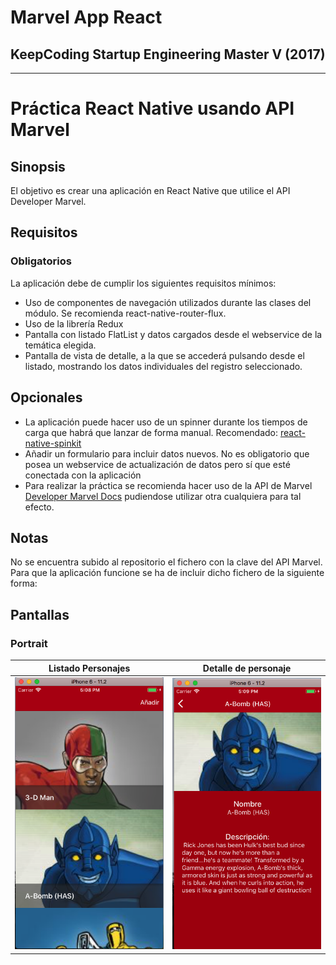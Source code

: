 # **Marvel App React**
## **KeepCoding Startup Engineering Master V (2017)**

- - -

# **Práctica React Native usando API Marvel**
## **Sinopsis**
El objetivo es crear una aplicación en React Native que utilice el API Developer Marvel.

## **Requisitos**
### **Obligatorios**
La aplicación debe de cumplir los siguientes requisitos mínimos:
- Uso de componentes de navegación utilizados durante las clases del módulo. Se recomienda react-native-router-flux.
- Uso de la librería Redux
- Pantalla con listado FlatList y datos cargados desde el webservice de la temática elegida.
- Pantalla de vista de detalle, a la que se accederá pulsando desde el listado, mostrando los datos individuales del registro seleccionado.

## **Opcionales**
- La aplicación puede hacer uso de un spinner durante los tiempos de carga que habrá que lanzar de forma manual. Recomendado: [react-native-spinkit](https://github.com/maxs15/react-native-spinkit)
- Añadir un formulario para incluir datos nuevos. No es obligatorio que posea un webservice de actualización de datos pero sí que esté conectada con la aplicación
- Para realizar la práctica se recomienda hacer uso de la API de Marvel [Developer Marvel Docs](https:/developer.marvel.com/docs) pudiendose utilizar otra cualquiera para tal efecto.

## **Notas**
No se encuentra subido al repositorio el fichero con la clave del API Marvel. Para que la aplicación funcione se ha de incluir dicho fichero de la siguiente forma:


## Pantallas
### Portrait
Listado Personajes | Detalle de personaje
------------ | ------------- 
<img src = "https://github.com/manuelcolmenero/marvel_app_react/blob/master/screenshots/CharacterList.png" width="250px"> | <img src = "https://github.com/manuelcolmenero/marvel_app_react/blob/master/screenshots/CharacterDetail.png" width="250px"> 
